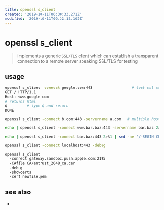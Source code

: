 ```yaml
---
title: openssl s_client
created: '2019-10-11T06:30:33.271Z'
modified: '2019-10-11T06:32:12.105Z'
---
```


# openssl s_client

> implements a generic `SSL/TLS` client which can establish a transparent connection to a remote server speaking SSL/TLS for testing

## usage
```sh
openssl s_client -connect google.com:443                  # test ssl connection
GET / HTTP/1.1
Host: www.google.com
# returns html
Q         # type Q and return
DONE
```

```sh
openssl s_client -connect b.com:443 -servername a.com   # multiple hosts on the same IP address and you need to use Server Name Indication (SNI) to access this site

echo | openssl s_client -connect www.bar.baz:443 -servername bar.baz 2>/dev/null | openssl x509 -noout -dates

echo | openssl s_client -connect bar.baz:443 2>&1 | sed -ne '/-BEGIN CERTIFICATE-/,/-END CERTIFICATE-/p'    # retrieve remote certificate

openssl s_client -connect localhost:443 -debug
```

```sh
openssl s_client 
  -connect gateway.sandbox.push.apple.com:2195 
  -CAfile CA/entrust_2048_ca.cer 
  -debug
  -showcerts 
  -cert newfile.pem
```

## see also
- 
